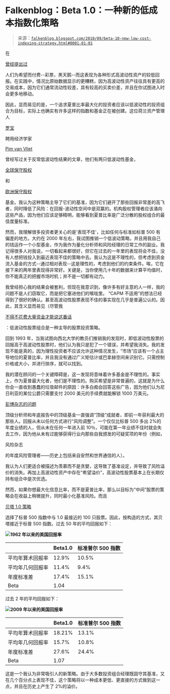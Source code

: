 <!--yml

类别：未分类

日期：2024 年 05 月 12 日 21:21:04

-->

# Falkenblog：Beta 1.0：一种新的低成本指数化策略

> 来源：[`falkenblog.blogspot.com/2010/09/beta-10-new-low-cost-indexing-strategy.html#0001-01-01`](http://falkenblog.blogspot.com/2010/09/beta-10-new-low-cost-indexing-strategy.html#0001-01-01)

在

[曾经提出过](http://www.efalken.com/RiskReturn.html)

人们为希望而付费--彩票，黑天鹅--而这表现为各种形式高波动性资产的较低回报。在实践中，情况比原始数据显示的更糟糕，因为高波动性资产往往具有更高的交易成本，因为它们通常流动性较差，具有较高的买卖价差，并且在你试图进入时会更多地移动。

因此，显而易见的是，一个追求夏普比率最大化的投资者应该以低波动性的投资组合为目标，实际上也确实有许多这样的指数和基金正在被创建。这位荷兰资产管理人

[罗宝](http://www.robeco.com/eng/lp/global/index.html)

聘用经济学家

[Pim van Vliet](http://papers.ssrn.com/sol3/cf_dev/AbsByAuth.cfm?per_id=296465)

曾经写过关于反常低波动性结果的文章，他们有两只低波动性基金，

[全球保守股权](https://www.robeco.com/com/eng/institutional_investors/product_information.jsp?pdstchn=instcom&pfndid=2581&plang=english)

和

[欧洲保守股权](https://www.robeco.com/com/eng/professionals/products/product_information.jsp?pdstchn=profcom&pfndid=3250&plang=english)

基金。我认为这种策略主导了它们的基准，因为它们避开了那些回报非常差的高飞者，同时降低了风险：在回报-波动性空间中是双赢的。机构股权管理者应该涌向这些产品，因为他们应该足够精明，能够看到夏普比率是广泛分散的股权组合的最佳度量标准。

然而，我理解很多投资者更关心的是'表现不佳'，比如任何与标准如标普 500 有偏差的地方。大约在 2000 年左右，我试图推销一个低波动策略，并且用我自己的钱运作一个小型基金，作为我作为量化分析师和风险经理的日常工作的副业。我记得很多人对我说，一切看起来都很好，但它在过去的一年里的表现将会不佳，没有人想把钱投入到最近表现不佳的策略中去。我认为这是不理性的，但考虑到资金流入基金的方式--通过相对表现--这是理性的，考虑到他们的约束条件。唉，它在接下来的两年里表现得非常好。关键是，当你使用几十年的数据来计算平均值时，你不能真正的把握市场时机；并不是一切都有动力。

我曾经担心我的结果会被套利，但现在我意识到，像许多有好主意的人一样，我的问题不是人们窃取它，而是把它塞进他们的喉咙里。 “CAPM 不适用”的想法已经得到了很好的确认。甚至高波动性股票表现不佳的事实现在几乎是普遍公认的。因此，其含义显而易见（尽管我

[不得不花费大量资金才能说这番话](http://www.efalken.com/papers/legaldocs.html)

：低波动性股票组合是一种主导的股票投资策略。

回到 1993 年，当我试图向西北大学的教员们推销我的发现时，即低波动性股票的回报高于高波动性股票时，他们认为我只是犯了一个错误，并希望我消失。我的发现不能是真的，因为理性投资者不应该允许这种情况发生，“市场”应该有一个占主导地位的夏普比率，并且我没有通过广义矩估计或巴拿赫空间来识别它。只需控制价格或大小，并进行排序，就可以找到。

我的潜在顾问的一个关键障碍是，这一发现将意味着许多基金是不理性的。事实上，作为夏普最大化者，他们是不理性的。购买希望是非常普遍的，这就是为什么你会一直收到愚蠢的垃圾邮件的原因：许多白痴会回答这些广告，因为他们认为尼日利亚的某位公爵只需要支付 2000 美元的手续费就能解锁 1000 万美元。

[彭博杂志的问题](http://falkenblog.blogspot.com/2009/10/bloomberg-magazine-shows-market-bias.html)

顶级分析师和年底报告中的顶级基金一直强调“顶级”成就者，即前一年获利最大的那些人。回报从未以任何方式进行“风险调整”。一个仅仅比标普 500 多出 2%的年度业绩的人，但从未在任何一年进入前 10％，可能在第一年业绩不佳时就会失去工作，因为他从未有过能够获得行业内那些自我颁发的可疑奖项的年份（例如，

风险杂志

的年度风险管理者——历史上包括来自安然和世界通信的人）。

我认为人们更适合被描述为羡慕而不是贪婪，这导致了基准设定，并导致了风险溢价的消失。再加上高波动性资产中存在“希望溢价”，高波动性股票基本上在长期仅持有组合中是次优选。

然而，如果你想最大化信息比率，而不是夏普比率，那么以目标为“中间”股票的策略会在收益上稍微提升，同时最小化基准风险。而且

[贝塔 1.0 策略](http://falkenblog.blogspot.com/2010/09/low-volatility-and-beta-10-portfolios.html)

选择了标普 500 指数中与 1.0 最接近的 100 只股票。因此，按构造的方式，其贝塔接近于标普 500 指数。过去 50 年的平均回报如下：

![](https://blogger.googleusercontent.com/img/b/R29vZ2xl/AVvXsEhQGqswnuBTYPYMEg05jSwJ9FUhMz4NO6Ohq3sG2D5vf8tBFz2zSUaFFFajy7xmT9Vyew2ThDisELFNRZ_GBbcEj8tMkgVFkJyOcLyj9AX0kt1ihG1e1y9QzT7ml7vdkBfLYSvR7Q/s1600/beta1962.gif)**1962 年以来的美国回报率**

|   | Beta1.0 | 标准普尔 500 指数 |
| --- | --- | --- |
| 平均年算术回报率 | 12.9% | 10.5% |
| 平均年几何回报率 | 11.4% | 9.4% |
| 年度标准差 | 17.4% | 15.1% |
| Beta | 1.04 |   |

过去 2 年的平均回报如下：

![](https://blogger.googleusercontent.com/img/b/R29vZ2xl/AVvXsEg4-AF_jj6R3o2EXYkB6Atnh7Yz6W35-p2MGrThUxfkPVULZk65KRQWb-LoKl9slFFOmAIjEqbMYRmk_GEJov6lThclxkFiXi0lCmTnraS1OWlh4rX6nZAhUgWBJknQ2GZPklmwYg/s1600/beta2009.gif)**2009 年以来的美国回报率**

|   | Beta1.0 | 标准普尔 500 指数 |
| --- | --- | --- |
| 平均年算术回报率 | 18.21% | 13.1% |
| 平均年几何回报率 | 15.7% | 10.8% |
| 年度标准差 | 27.6% | 24.4% |
| Beta | 1.07 |   |

这是一个我认为非常吸引人的新策略。由于大多数投资组合经理既固守其基准，又在几个百分点上表现不佳，这个策略将以一种成本更低、更直接的方式做到这一点，并且在历史上产生了 2%的溢价。
